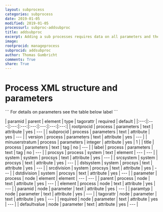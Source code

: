 ```yaml
---
layout: subprocess
categories: subprocess
date: 2019-01-05
modified: 2019-01-05
processurl: subproc-addsubproc
title: addsubproc
excerpt: Adding a sub processes requires data on all parameters and their type and default values
image: 
rootprocid: manageprocess
subprocid: addsubproc
author: Thomas Gumbricht
comments: True
share: True
---
```


<h1 class='foot-description'>Process XML structure and parameters</h1>
```
For details on parameters see the table below
<?xml version="1.0" ?>
<process>
  <!--Generated from python-->
  <userproj plotid="yourplotid" projectid="yourprojectid" siteid="yoursiteid" system="systemid" tractid="yourtractid" userid="youruserid"/>
  <period endday="DD" endmonth="MM" endyear="YYYY" seasonendday="DD" seasonendmonth="MM" seasonstartday="DD" seasonstartmonth="MM" startday="DD" startmonth="MM" startyear="YYYY" timestep="timestep"/>
  <parameters minuserstratum="xyz" rootprocid="txtstring" subprocid="txtstring" version="txtstring">
    <title>title</title>
    <label>label</label>
  </parameters>
  <system>
    <procsys dstdivision="txtstring" dstsystem="txtstring" srcdivision="txtstring" srcsystem="txtstring" system="txtstring"/>
  </system>
  <node element="txtstring" parent="txtstring">
    <parameter defaultvalue="txtstring" paramid="txtstring" paramtyp="txtstring" required="txtstring" tagorattr="txtstring"/>
  </node>
</process>
```

| paramid | parent | element | type | tagorattr | required | default |
|:---:|:---:|:---:|:---:|:---:|:---:|:---:|:---:|
| rootprocid | process | parameters | text | attribute | yes | --- |
| subprocid | process | parameters | text | attribute | yes | --- |
| version | process | parameters | text | attribute | yes | --- |
| minuserstratum | process | parameters | integer | attribute | yes | 1 |
| title | process | parameters | text | tag | no | --- |
| label | process | parameters | text | tag | no | --- |
| procsys | process | system | text | element | --- | --- |
| system | system | procsys | text | attribute | yes | --- |
| srcsystem | system | procsys | text | attribute | yes | --- |
| dstsystem | system | procsys | text | attribute | yes | --- |
| srcdivision | system | procsys | text | attribute | yes | --- |
| dstdivision | system | procsys | text | attribute | yes | --- |
| parameter | process | node | element | element | --- | --- |
| parent | process | node | text | attribute | yes | --- |
| element | process | node | text | attribute | yes | --- |
| paramid | node | parameter | text | attribute | yes | --- |
| paramtyp | node | parameter | text | attribute | yes | --- |
| tagorattr | node | parameter | text | attribute | yes | --- |
| required | node | parameter | text | attribute | yes | --- |
| defaultvalue | node | parameter | text | attribute | yes | --- |
